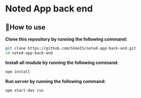 # Noted App back end

## 📌How to use

**Clone this repository by running the following command:**

```bash
git clone https://github.com/SVeeIS/noted-app-back-and.git
cd noted-app-back-and
```


**Install all module by running the following command:**

```bash
npm install
```

**Run server by running the following command:**

```bash
npm start-dev run
```
